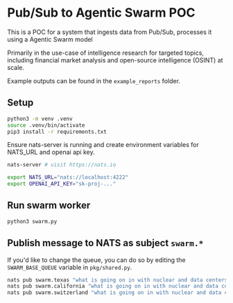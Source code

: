 # Pub/Sub to Agentic Swarm POC

This is a POC for a system that ingests data from Pub/Sub, processes it using a Agentic Swarm model

Primarily in the use-case of intelligence research for targeted topics, including financial market analysis and open-source intelligence (OSINT) at scale.

Example outputs can be found in the `example_reports` folder.

## Setup
```sh
python3 -m venv .venv
source .venv/bin/activate
pip3 install -r requirements.txt
```
Ensure nats-server is running and create environment variables for NATS_URL and openai api key.

```sh
nats-server # visit https://nats.io
```

```sh
export NATS_URL="nats://localhost:4222"
export OPENAI_API_KEY="sk-proj-..."
```

## Run swarm worker
```sh
python3 swarm.py
```

## Publish message to NATS as subject `swarm.*`
If you'd like to change the queue, you can do so by editing the `SWARM_BASE_QUEUE` variable in `pkg/shared.py`.
```sh
nats pub swarm.texas "what is going on in with nuclear and data centers in Texas?"
nats pub swarm.california "what is going on in with nuclear and data centers in California?"
nats pub swarm.switzerland "what is going on in with nuclear and data centers in Switzerland?"
```
